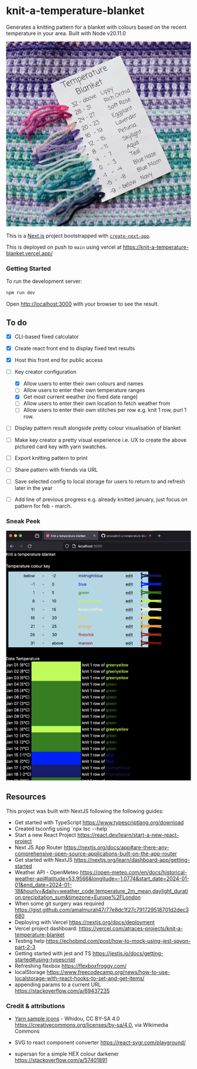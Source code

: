 # knit-a-temperature-blanket

Generates a knitting pattern for a blanket with colours based on the recent temperature in your area. Built with Node v20.11.0

![Alt text](./public/temperature_blanket_and_demo_key.png)


This is a [Next.js](https://nextjs.org/) project bootstrapped with [`create-next-app`](https://github.com/vercel/next.js/tree/canary/packages/create-next-app).

This is deployed on push to `main` using vercel at https://knit-a-temperature-blanket.vercel.app/


### Getting Started

To run the development server:

```bash
npm run dev
```

Open [http://localhost:3000](http://localhost:3000) with your browser to see the result.


## To do

- [x] CLI-based fixed calculator
- [x] Create react front end to display fixed text results
- [x] Host this front end for public access
- [ ] Key creator configuration
    - [x] Allow users to enter their own colours and names
    - [ ] Allow users to enter their own temperature ranges
    - [x] Get most current weather (no fixed date range)
    - [ ] Allow users to enter their own location to fetch weather from
    - [ ] Allow users to enter their own stitches per row e.g. knit 1 row, purl 1 row.
- [ ] Display pattern result alongside pretty colour visualisation of blanket
- [ ] Make key creator a pretty visual experience i.e. UX to create the above pictured card key with yarn swatches.
- [ ] Export knitting pattern to print
- [ ] Share pattern with friends via URL
- [ ] Save selected config to local storage for users to return to and refresh later in the year
- [ ] Add line of previous progress e.g. already knitted january, just focus on pattern for feb - march.


### Sneak Peek

![Screenshot of the web app running locally](public/sneak_peek.png)


## Resources

This project was built with NextJS following the following guides:
- Get started with TypeScript https://www.typescriptlang.org/download
- Created tsconfig using `npx tsc --help``
- Start a new React Project https://react.dev/learn/start-a-new-react-project
- Next JS App Router https://nextjs.org/docs/app#are-there-any-comprehensive-open-source-applications-built-on-the-app-router
- Get started with NextJS https://nextjs.org/learn/dashboard-app/getting-started
- Weather API - OpenMeteo https://open-meteo.com/en/docs/historical-weather-api#latitude=53.9566&longitude=-1.0774&start_date=2024-01-01&end_date=2024-01-18&hourly=&daily=weather_code,temperature_2m_mean,daylight_duration,precipitation_sum&timezone=Europe%2FLondon
- When some git surgery was required https://gist.github.com/amalmurali47/77e8dc1f27c791729518701d2dec3680
- Deploying with Vercel https://nextjs.org/docs/deployment
- Vercel project dashboard: https://vercel.com/atraces-projects/knit-a-temperature-blanket
- Testing help https://echobind.com/post/how-to-mock-using-jest-spyon-part-2-3
- Getting started with jest and TS https://jestjs.io/docs/getting-started#using-typescript
- Refreshing flexbox https://flexboxfroggy.com/
- localStorage https://www.freecodecamp.org/news/how-to-use-localstorage-with-react-hooks-to-set-and-get-items/
- appending params to a current URL https://stackoverflow.com/a/69437235



### Credit & attributions

- [Yarn sample icons](https://commons.wikimedia.org/wiki/File:Cow_hitch.svg) - Whidou, CC BY-SA 4.0 <https://creativecommons.org/licenses/by-sa/4.0>, via Wikimedia Commons

- SVG to react component converter https://react-svgr.com/playground/
- supersan for a simple HEX colour darkener https://stackoverflow.com/a/57401891